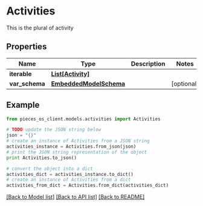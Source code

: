 # Activities

This is the plural of activity

## Properties
Name | Type | Description | Notes
------------ | ------------- | ------------- | -------------
**iterable** | [**List[Activity]**](Activity.md) |  | 
**var_schema** | [**EmbeddedModelSchema**](EmbeddedModelSchema.md) |  | [optional] 

## Example

```python
from pieces_os_client.models.activities import Activities

# TODO update the JSON string below
json = "{}"
# create an instance of Activities from a JSON string
activities_instance = Activities.from_json(json)
# print the JSON string representation of the object
print Activities.to_json()

# convert the object into a dict
activities_dict = activities_instance.to_dict()
# create an instance of Activities from a dict
activities_from_dict = Activities.from_dict(activities_dict)
```
[[Back to Model list]](../README.md#documentation-for-models) [[Back to API list]](../README.md#documentation-for-api-endpoints) [[Back to README]](../README.md)


